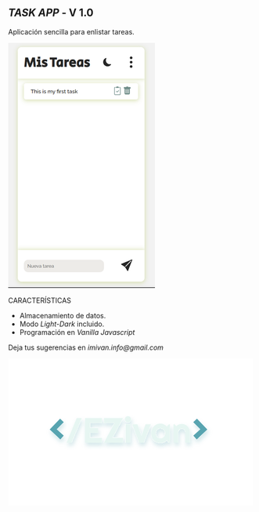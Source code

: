 ## _TASK APP_ - V 1.0

Aplicación sencilla para enlistar tareas.

![Task App](assets/presentation.png)

CARACTERÍSTICAS

- Almacenamiento de datos.
- Modo _Light-Dark_ incluido.
- Programación en _Vanilla Javascript_

Deja tus sugerencias en _imivan.info@gmail.com_

![Logotype](assets/logotype.svg)
